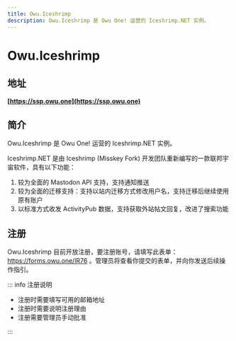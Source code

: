 ```yaml
---
title: Owu.Iceshrimp
description: Owu.Iceshrimp 是 Owu One! 运营的 Iceshrimp.NET 实例。
---
```


# Owu.Iceshrimp <Badge text="主要服务" type="info" />

## 地址

**[https://ssp.owu.one](https://ssp.owu.one)**

## 简介

Owu.Iceshrimp 是 Owu One! 运营的 Iceshrimp.NET 实例。

Iceshrimp.NET 是由 Iceshrimp (Misskey Fork) 开发团队重新编写的一款联邦宇宙软件，具有以下功能：

1. 较为全面的 Mastodon API 支持，支持通知推送
2. 较为全面的迁移支持：支持以站内迁移方式修改用户名，支持迁移后继续使用原有账户
3. 以标准方式收发 ActivityPub 数据，支持获取外站帖文回复，改进了搜索功能

## 注册

Owu.Iceshrimp 目前开放注册，要注册账号，请填写此表单：https://forms.owu.one/lR76 。管理员将查看你提交的表单，并向你发送后续操作指引。

::: info 注册说明

- 注册时需要填写可用的邮箱地址
- 注册时需要说明注册理由
- 注册需要管理员手动批准

:::
